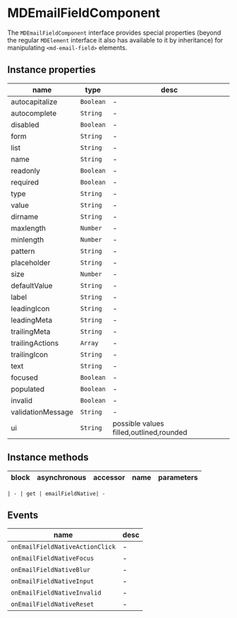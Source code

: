 # MDEmailFieldComponent
The `MDEmailFieldComponent` interface provides special properties (beyond the regular `MDElement` interface it also has available to it by inheritance) for manipulating `<md-email-field>` elements.

## Instance properties

name|type|desc
---|---|---
autocapitalize|`Boolean`|-
autocomplete|`String`|-
disabled|`Boolean`|-
form|`String`|-
list|`String`|-
name|`String`|-
readonly|`Boolean`|-
required|`Boolean`|-
type|`String`|-
value|`String`|-
dirname|`String`|-
maxlength|`Number`|-
minlength|`Number`|-
pattern|`String`|-
placeholder|`String`|-
size|`Number`|-
defaultValue|`String`|-
label|`String`|-
leadingIcon|`String`|-
leadingMeta|`String`|-
trailingMeta|`String`|-
trailingActions|`Array`|-
trailingIcon|`String`|-
text|`String`|-
focused|`Boolean`|-
populated|`Boolean`|-
invalid|`Boolean`|-
validationMessage|`String`|-
ui|`String`|possible values filled,outlined,rounded

## Instance methods

block| asynchronous | accessor| name| parameters
---| --- | ---| ---| ---

    | - | get | emailFieldNative| -

## Events

name|desc
---|---
`onEmailFieldNativeActionClick`|-
`onEmailFieldNativeFocus`|-
`onEmailFieldNativeBlur`|-
`onEmailFieldNativeInput`|-
`onEmailFieldNativeInvalid`|-
`onEmailFieldNativeReset`|-
